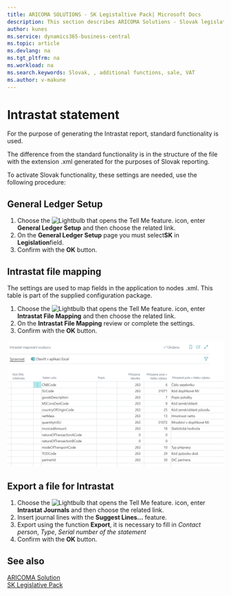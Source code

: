 ```yaml
---
title: ARICOMA SOLUTIONS - SK Legistaltive Pack| Microsoft Docs
description: This section describes ARICOMA Solutions - Slovak legislation
author: kunes
ms.service: dynamics365-business-central
ms.topic: article
ms.devlang: na
ms.tgt_pltfrm: na
ms.workload: na
ms.search.keywords: Slovak, , additional functions, sale, VAT
ms.author: v-makune
---
```


# Intrastat statement

For the purpose of generating the Intrastat report, standard functionality is used.

The difference from the standard functionality is in the structure of the file with the extension .xml generated for the purposes of Slovak reporting.

To activate Slovak functionality, these settings are needed, use the following procedure:

## General Ledger Setup

1. Choose the ![Lightbulb that opens the Tell Me feature.](media/ui-search/search_small.png "Tell me what you want to do") icon, enter **General Ledger Setup** and then choose the related link.
2. On the **General Ledger Setup** page you must select**SK** in **Legislation**field.
3. Confirm with the **OK** button.

## Intrastat file mapping

The settings are used to map fields in the application to nodes .xml. This table is part of the supplied configuration package.

1. Choose the ![Lightbulb that opens the Tell Me feature.](media/ui-search/search_small.png "Tell me what you want to do") icon, enter **Intrastat File Mapping** and then choose the related link.
2. On the **Intrastat File Mapping** review or complete the settings.
3. Confirm with the **OK** button.

![File Mapping](media/sk-intrastat.png)

## Export a file for Intrastat

1. Choose the ![Lightbulb that opens the Tell Me feature.](media/ui-search/search_small.png "Tell me what you want to do") icon, enter **Intrastat Journals** and then choose the related link.
2. Insert journal lines with the **Suggest Lines...** feature.
3. Export using the function **Export**, it is necessary to fill in *Contact person*, *Type*, *Serial number of the statement*
4. Confirm with the **OK** button.

## See also




[ARICOMA Solution](../index.md)  
[SK Legislative Pack](sk-legislative-pack.md)
